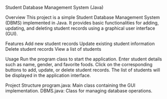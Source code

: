 Student Database Management System (Java)

Overview
This project is a simple Student Database Management System (DBMS) implemented in Java. It provides basic functionalities for adding,
updating, and deleting student records using a graphical user interface (GUI).

Features
Add new student records
Update existing student information
Delete student records
View a list of students


Usage
Run the program class to start the application.
Enter student details such as name, gender, and favorite foods.
Click on the corresponding buttons to add, update, or delete student records.
The list of students will be displayed in the application interface.


Project Structure
program.java: Main class containing the GUI implementation.
DBMS.java: Class for managing database operations.


